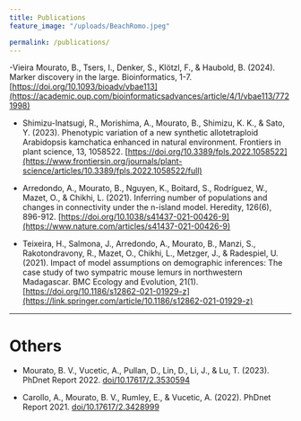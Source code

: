 ```yaml
---
title: Publications
feature_image: "/uploads/BeachRomo.jpeg"

permalink: /publications/
---
```


-Vieira Mourato, B., Tsers, I., Denker, S., Klötzl, F., & Haubold, B. (2024). Marker discovery in the large. Bioinformatics, 1-7. [https://doi.org/10.1093/bioadv/vbae113](https://academic.oup.com/bioinformaticsadvances/article/4/1/vbae113/7721998)

- Shimizu-Inatsugi, R., Morishima, A., Mourato, B., Shimizu, K. K., & Sato, Y. (2023). Phenotypic variation of a new synthetic allotetraploid Arabidopsis kamchatica enhanced in natural environment. Frontiers in plant science, 13, 1058522. [https://doi.org/10.3389/fpls.2022.1058522](https://www.frontiersin.org/journals/plant-science/articles/10.3389/fpls.2022.1058522/full)

- Arredondo, A., Mourato, B., Nguyen, K., Boitard, S., Rodríguez, W., Mazet, O., & Chikhi, L. (2021). Inferring number of populations and changes in connectivity under the n-island model. Heredity, 126(6), 896-912. [https://doi.org/10.1038/s41437-021-00426-9](https://www.nature.com/articles/s41437-021-00426-9)

- Teixeira, H., Salmona, J., Arredondo, A., Mourato, B., Manzi, S., Rakotondravony, R., Mazet, O., Chikhi, L., Metzger, J., & Radespiel, U. (2021). Impact of model assumptions on demographic inferences: The case study of two sympatric mouse lemurs in northwestern Madagascar. BMC Ecology and Evolution, 21(1). [https://doi.org/10.1186/s12862-021-01929-z](https://link.springer.com/article/10.1186/s12862-021-01929-z)

----------

# Others

- Mourato, B. V., Vucetic, A., Pullan, D., Lin, D., Li, J., & Lu, T. (2023). PhDnet Report 2022. [doi/10.17617/2.3530594](https://pure.mpg.de/rest/items/item_3530594/component/file_3530897/content)

- Carollo, A., Mourato, B. V., Rumley, E., & Vucetic, A. (2022). PhDnet Report 2021. [doi/10.17617/2.3428999](https://pure.mpg.de/rest/items/item_3428999/component/file_3485006/content)
